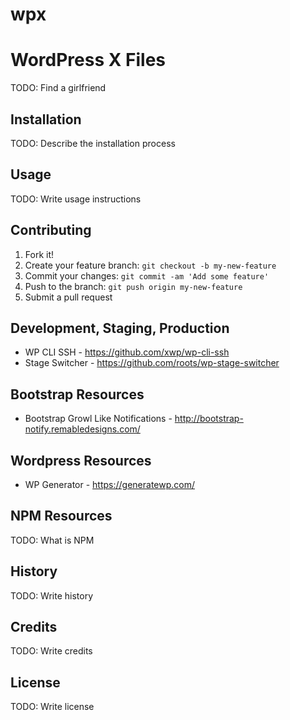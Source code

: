 # wpx
# WordPress X Files
TODO: Find a girlfriend

## Installation
TODO: Describe the installation process

## Usage
TODO: Write usage instructions

## Contributing
1. Fork it!
2. Create your feature branch: `git checkout -b my-new-feature`
3. Commit your changes: `git commit -am 'Add some feature'`
4. Push to the branch: `git push origin my-new-feature`
5. Submit a pull request

## Development, Staging, Production
* WP CLI SSH - https://github.com/xwp/wp-cli-ssh
* Stage Switcher - https://github.com/roots/wp-stage-switcher

## Bootstrap Resources
* Bootstrap Growl Like Notifications - http://bootstrap-notify.remabledesigns.com/

## Wordpress Resources
* WP Generator - https://generatewp.com/


## NPM Resources
TODO: What is NPM

## History
TODO: Write history

## Credits
TODO: Write credits

## License
TODO: Write license
